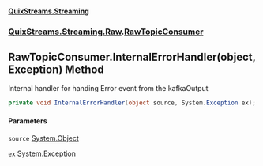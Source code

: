 #### [QuixStreams.Streaming](index.md 'index')
### [QuixStreams.Streaming.Raw](QuixStreams.Streaming.Raw.md 'QuixStreams.Streaming.Raw').[RawTopicConsumer](RawTopicConsumer.md 'QuixStreams.Streaming.Raw.RawTopicConsumer')

## RawTopicConsumer.InternalErrorHandler(object, Exception) Method

Internal handler for handing Error event from the kafkaOutput

```csharp
private void InternalErrorHandler(object source, System.Exception ex);
```
#### Parameters

<a name='QuixStreams.Streaming.Raw.RawTopicConsumer.InternalErrorHandler(object,System.Exception).source'></a>

`source` [System.Object](https://docs.microsoft.com/en-us/dotnet/api/System.Object 'System.Object')

<a name='QuixStreams.Streaming.Raw.RawTopicConsumer.InternalErrorHandler(object,System.Exception).ex'></a>

`ex` [System.Exception](https://docs.microsoft.com/en-us/dotnet/api/System.Exception 'System.Exception')